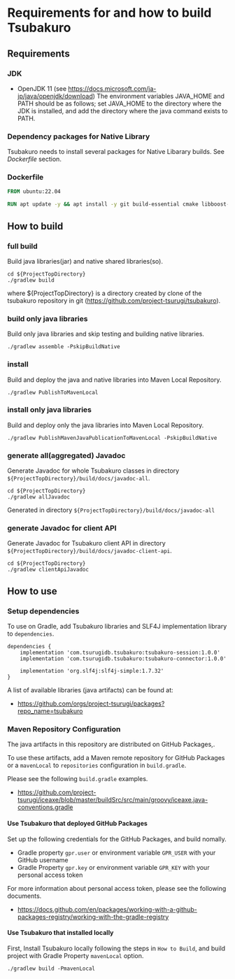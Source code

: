 # Requirements for and how to build Tsubakuro

## Requirements

### JDK
* OpenJDK 11 (see https://docs.microsoft.com/ja-jp/java/openjdk/download)
The environment variables JAVA_HOME and PATH should be as follows;
set JAVA_HOME to the directory where the JDK is installed,
and add the directory where the java command exists to PATH.

### Dependency packages for Native Library
Tsubakuro needs to install several packages for Native Libarary builds.
See *Dockerfile* section.

### Dockerfile

```dockerfile
FROM ubuntu:22.04

RUN apt update -y && apt install -y git build-essential cmake libboost-system-dev openjdk-11-jdk
```

###

## How to build

### full build
Build java libraries(jar) and native shared libraries(so).

```
cd ${ProjectTopDirectory}
./gradlew build
```
where ${ProjectTopDirectory} is a directory created by clone of the tsubakuro repository in git (https://github.com/project-tsurugi/tsubakuro).


### build only java libraries
Build only java libraries and skip testing and building native libraries.

```
./gradlew assemble -PskipBuildNative
```

### install
Build and deploy the java and native libraries into Maven Local Repository.
```
./gradlew PublishToMavenLocal
```

### install only java libraries
Build and deploy only the java libraries into Maven Local Repository.
```
./gradlew PublishMavenJavaPublicationToMavenLocal -PskipBuildNative
```

### generate all(aggregated) Javadoc
Generate Javadoc for whole Tsubakuro classes in directory `${ProjectTopDirectory}/build/docs/javadoc-all`.
```
cd ${ProjectTopDirectory}
./gradlew allJavadoc
```

Generated in directory `${ProjectTopDirectory}/build/docs/javadoc-all`

### generate Javadoc for client API
Generate Javadoc for Tsubakuro client API in directory `${ProjectTopDirectory}/build/docs/javadoc-client-api`.

```
cd ${ProjectTopDirectory}
./gradlew clientApiJavadoc
```

## How to use

### Setup dependencies
To use on Gradle, add Tsubakuro libraries and SLF4J implementation library to `dependencies`.

```
dependencies {
    implementation 'com.tsurugidb.tsubakuro:tsubakuro-session:1.0.0'
    implementation 'com.tsurugidb.tsubakuro:tsubakuro-connector:1.0.0'

    implementation 'org.slf4j:slf4j-simple:1.7.32'
}
```

A list of available libraries (java artifacts) can be found at:
* https://github.com/orgs/project-tsurugi/packages?repo_name=tsubakuro

### Maven Repository Configuration
The java artifacts in this repository are distributed on GitHub Packages,.

To use these artifacts, add a Maven remote repository for GitHub Packages or a `mavenLocal` to `repositories` configuration in `build.gradle`.

Please see the following `build.gradle` examples.
* https://github.com/project-tsurugi/iceaxe/blob/master/buildSrc/src/main/groovy/iceaxe.java-conventions.gradle

#### Use Tsubakuro that deployed GitHub Packages

Set up the following credentials for the GitHub Packages, and build nomally.
* Gradle property `gpr.user` or environment variable `GPR_USER` with your GitHub username
* Gradle Property `gpr.key` or environment variable `GPR_KEY` with your personal access token

For more information about personal access token, please see the following documents.
* https://docs.github.com/en/packages/working-with-a-github-packages-registry/working-with-the-gradle-registry


#### Use Tsubakuro that installed locally

First, Install Tsubakuro locally following the steps in `How to Build`, and build project with Gradle Property `mavenLocal` option.

```
./gradlew build -PmavenLocal
```
